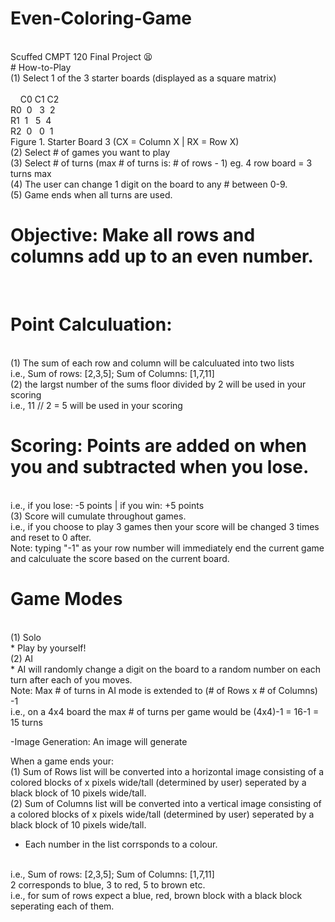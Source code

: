 # Even-Coloring-Game 
<br>
Scuffed CMPT 120 Final Project 😫
<br>
# How-to-Play <br> 
(1) Select 1 of the 3 starter boards (displayed as a square matrix)
<br>
 <br>&nbsp;&nbsp;&nbsp;&nbsp;C0    C1    C2 <br> 
R0&nbsp; 0 &nbsp; 3 &nbsp;2 <br>
R1&nbsp; 1 &nbsp; 5 &nbsp;4 <br>
R2&nbsp; 0 &nbsp; 0 &nbsp;1 <br> 
Figure 1. Starter Board 3 (CX = Column X | RX = Row X)
<br> 
(2) Select # of games you want to play
<br>
(3) Select # of turns (max # of turns is: # of rows - 1) eg. 4 row board = 3 turns max
<br>
(4) The user can change 1 digit on the board to any # between 0-9.
<br>
(5) Game ends when all turns are used.
<br>

# Objective: Make all rows and columns add up to an even number.
<br> 

# Point Calculuation: 
<br>
(1) The sum of each row and column will be calculuated into two lists
<br>
i.e., Sum of rows: [2,3,5]; Sum of Columns: [1,7,11]
<br>
(2) the largst number of the sums floor divided by 2 will be used in your scoring
<br>
i.e., 11 // 2 = 5 will be used in your scoring
<br>

# Scoring: Points are added on when you and subtracted when you lose.
<br>
i.e., if you lose: -5 points | if you win: +5 points
<br>
(3) Score will cumulate throughout games.
<br>
i.e., if you choose to play 3 games then your score will be changed 3 times and reset to 0 after.
<br>
Note: typing "-1" as your row number will immediately end the current game and calculuate the score based on the current board.
<br>

# Game Modes
<br>
(1) Solo
<br>
* Play by yourself!
<br>
(2) AI
<br>
* AI will randomly change a digit on the board to a random number on each turn after each of you moves.
<br>
Note: Max # of turns in AI mode is extended to (# of Rows x # of Columns) -1
<br>
i.e., on a 4x4 board the max # of turns per game would be (4x4)-1 = 16-1 = 15 turns
<br>

-Image Generation: An image will generate 
<br>

When a game ends your:
<br>
(1) Sum of Rows list will be converted into a horizontal image consisting of a colored blocks of x pixels wide/tall (determined by user) seperated by a black block of 10 pixels wide/tall.
<br> 
(2) Sum of Columns list will be converted into a vertical image consisting of a colored blocks of x pixels wide/tall (determined by user) seperated by a black block of 10 pixels wide/tall.
<br>
* Each number in the list corrsponds to a colour.
<br>
i.e., Sum of rows: [2,3,5]; Sum of Columns: [1,7,11]
<br>
2 corresponds to blue, 3 to red, 5 to brown etc.
<br>
i.e., for sum of rows expect a blue, red, brown block with a black block seperating each of them. 



